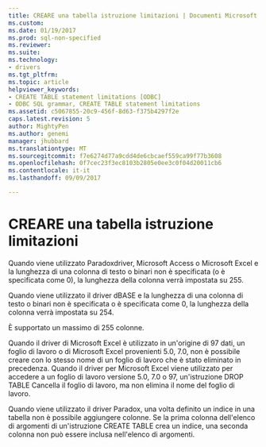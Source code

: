```yaml
---
title: CREARE una tabella istruzione limitazioni | Documenti Microsoft
ms.custom: 
ms.date: 01/19/2017
ms.prod: sql-non-specified
ms.reviewer: 
ms.suite: 
ms.technology:
- drivers
ms.tgt_pltfrm: 
ms.topic: article
helpviewer_keywords:
- CREATE TABLE statement limitations [ODBC]
- ODBC SQL grammar, CREATE TABLE statement limitations
ms.assetid: c5067855-20c9-456f-8d63-f375b4297f2e
caps.latest.revision: 5
author: MightyPen
ms.author: genemi
manager: jhubbard
ms.translationtype: MT
ms.sourcegitcommit: f7e6274d77a9cdd4de6cbcaef559ca99f77b3608
ms.openlocfilehash: 0f7cec23f3ec8103b2805e0ee3c0f04d20011cb6
ms.contentlocale: it-it
ms.lasthandoff: 09/09/2017

---
```

# <a name="create-table-statement-limitations"></a>CREARE una tabella istruzione limitazioni
Quando viene utilizzato Paradoxdriver, Microsoft Access o Microsoft Excel e la lunghezza di una colonna di testo o binari non è specificata (o è specificata come 0), la lunghezza della colonna verrà impostata su 255.  
  
 Quando viene utilizzato il driver dBASE e la lunghezza di una colonna di testo o binari non è specificata o è specificata come 0, la lunghezza della colonna verrà impostata su 254.  
  
 È supportato un massimo di 255 colonne.  
  
 Quando il driver di Microsoft Excel è utilizzato in un'origine di 97 dati, un foglio di lavoro o di Microsoft Excel provenienti 5.0, 7.0, non è possibile creare con lo stesso nome di un foglio di lavoro che è stato eliminato in precedenza. Quando il driver per Microsoft Excel viene utilizzato per accedere a un foglio di lavoro versione 5.0, 7.0 o 97, un'istruzione DROP TABLE Cancella il foglio di lavoro, ma non elimina il nome del foglio di lavoro.  
  
 Quando viene utilizzato il driver Paradox, una volta definito un indice in una tabella non è possibile aggiungere colonne. Se la prima colonna dell'elenco di argomenti di un'istruzione CREATE TABLE crea un indice, una seconda colonna non può essere inclusa nell'elenco di argomenti.
